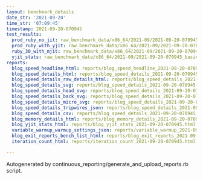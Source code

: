 ```yaml
---
layout: benchmark_details
date_str: '2021-09-20'
time_str: '07:09:45'
timestamp: 2021-09-20-070945
test_results:
  prod_ruby_no_jit: raw_benchmark_data/x86_64/2021-09/2021-09-20-070945_basic_benchmark_prod_ruby_no_jit.json
  prod_ruby_with_yjit: raw_benchmark_data/x86_64/2021-09/2021-09-20-070945_basic_benchmark_prod_ruby_with_yjit.json
  ruby_30_with_mjit: raw_benchmark_data/x86_64/2021-09/2021-09-20-070945_basic_benchmark_ruby_30_with_mjit.json
  yjit_stats: raw_benchmark_data/x86_64/2021-09/2021-09-20-070945_basic_benchmark_yjit_stats.json
reports:
  blog_speed_headline_html: reports/blog_speed_headline_2021-09-20-070945.html
  blog_speed_details_html: reports/blog_speed_details_2021-09-20-070945.html
  blog_speed_details_raw_details_html: reports/blog_speed_details_2021-09-20-070945.raw_details.html
  blog_speed_details_svg: reports/blog_speed_details_2021-09-20-070945.svg
  blog_speed_details_head_svg: reports/blog_speed_details_2021-09-20-070945.head.svg
  blog_speed_details_back_svg: reports/blog_speed_details_2021-09-20-070945.back.svg
  blog_speed_details_micro_svg: reports/blog_speed_details_2021-09-20-070945.micro.svg
  blog_speed_details_tripwires_json: reports/blog_speed_details_2021-09-20-070945.tripwires.json
  blog_speed_details_csv: reports/blog_speed_details_2021-09-20-070945.csv
  blog_memory_details_html: reports/blog_memory_details_2021-09-20-070945.html
  blog_yjit_stats_html: reports/blog_yjit_stats_2021-09-20-070945.html
  variable_warmup_warmup_settings_json: reports/variable_warmup_2021-09-20-070945.warmup_settings.json
  blog_exit_reports_bench_list_html: reports/blog_exit_reports_2021-09-20-070945.bench_list.html
  iteration_count_html: reports/iteration_count_2021-09-20-070945.html

---
```

Autogenerated by continuous_reporting/generate_and_upload_reports.rb script.

